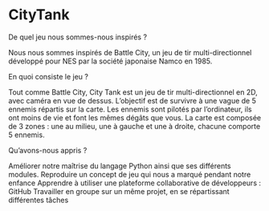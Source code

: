 # CityTank
De quel jeu nous sommes-nous inspirés ?

Nous nous sommes inspirés de Battle City, un jeu de tir multi-directionnel développé pour NES par la société japonaise Namco en 1985.


En quoi consiste le jeu ?

Tout comme Battle City, City Tank est un jeu de tir multi-directionnel en 2D, avec caméra en vue de dessus. L’objectif est de survivre à une vague de 5 ennemis répartis sur la carte. Les ennemis sont pilotés par l’ordinateur, ils ont moins de vie et font les mêmes dégâts que vous. La carte est composée de 3 zones : une au milieu, une à gauche et une à droite, chacune comporte 5 ennemis.



Qu’avons-nous appris ?

Améliorer notre maîtrise du langage Python ainsi que ses différents modules.
Reproduire un concept de jeu qui nous a marqué pendant notre enfance
Apprendre à utiliser une plateforme collaborative de développeurs : GitHub
Travailler en groupe sur un même projet, en se répartissant différentes tâches
